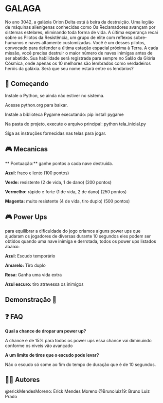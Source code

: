 
# GALAGA
No ano 3042, a galáxia Orion Delta está à beira da destruição. Uma legião de máquinas alienígenas conhecidas como Os Reclamadores avançam por sistemas estelares, eliminando toda forma de vida. A última esperança recai sobre os Pilotos da Resistência, um grupo de elite com reflexos sobre-humanos e naves altamente customizadas.
Você é um desses pilotos, convocado para defender a última estação espacial próxima à Terra. A cada missão, você precisa destruir o maior número de naves inimigas antes de ser abatido. Sua habilidade será registrada para sempre no Salão da Glória Cósmica, onde apenas os 10 melhores são lembrados como verdadeiros heróis da galáxia.
Será que seu nome estará entre os lendários?
## 🚀 Começando
Instale o Python, se ainda não estiver no sistema. 

Acesse python.org para baixar.

Instale a biblioteca Pygame executando:
pip install pygame

Na pasta do projeto, execute o arquivo principal:
python tela_inicial.py

Siga as instruções fornecidas nas telas para jogar.
## 🎮 Mecanicas 
** Pontuação:** ganhe pontos a cada nave destruida.

**Azul:** fraco e lento (100 pontos)

**Verde:** resistente (2 de vida, 1 de dano) (200 pontos)

**Vermelho:** rápido e forte (1 de vida, 2 de dano) (250 pontos)

**Magenta:** muito resistente (4 de vida, tiro duplo) (500 pontos)
## 🎮 Power Ups 
para equilibrar a dificuldade do jogo criamos alguns power ups que ajudaram os jogadores de diversas durante 10 segundos eles podem ser obtidos quando uma nave inimiga e derrotada, todos os power ups listados abaixo:

**Azul:** Escudo temporário

**Amarelo:** Tiro duplo

**Rosa:** Ganha uma vida extra

**Azul escuro:** tiro atravessa os inimigos
## Demonstração 🎥

## ❓ FAQ
**Qual a chance de dropar um power up?**

A chance e de 15% para todos os power ups essa chance vai diminuindo conforme os niveis vão avançado

**A um limite de tiros que o escudo pode levar?**

Não o escudo só some ao fim do tempo de duração que é de 10 segundos.

## 👨‍💻 Autores
@erickMendesMoreno: Erick Mendes Moreno
@Brunoluiz19: Bruno Luiz Prado
